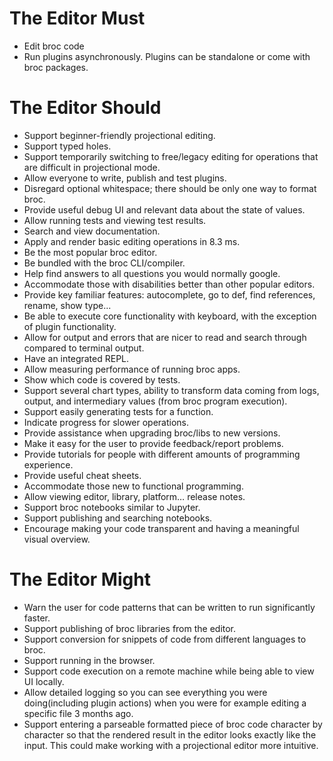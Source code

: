 # The Editor Must
- Edit broc code
- Run plugins asynchronously. Plugins can be standalone or come with broc packages.

# The Editor Should
- Support beginner-friendly projectional editing.
- Support typed holes.
- Support temporarily switching to free/legacy editing for operations that are difficult in projectional mode. 
- Allow everyone to write, publish and test plugins.
- Disregard optional whitespace; there should be only one way to format broc.
- Provide useful debug UI and relevant data about the state of values.
- Allow running tests and viewing test results.
- Search and view documentation.
- Apply and render basic editing operations in 8.3 ms.
- Be the most popular broc editor.
- Be bundled with the broc CLI/compiler. 
- Help find answers to all questions you would normally google.
- Accommodate those with disabilities better than other popular editors.
- Provide key familiar features: autocomplete, go to def, find references, rename, show type...
- Be able to execute core functionality with keyboard, with the exception of plugin functionality.
- Allow for output and errors that are nicer to read and search through compared to terminal output.
- Have an integrated REPL.
- Allow measuring performance of running broc apps.
- Show which code is covered by tests.
- Support several chart types, ability to transform data coming from logs, output, and intermediary values (from broc program execution).
- Support easily generating tests for a function.
- Indicate progress for slower operations.
- Provide assistance when upgrading broc/libs to new versions.
- Make it easy for the user to provide feedback/report problems.
- Provide tutorials for people with different amounts of programming experience.
- Provide useful cheat sheets.
- Accommodate those new to functional programming.
- Allow viewing editor, library, platform… release notes.
- Support broc notebooks similar to Jupyter.
- Support publishing and searching notebooks.
- Encourage making your code transparent and having a meaningful visual overview.

# The Editor Might
- Warn the user for code patterns that can be written to run significantly faster.
- Support publishing of broc libraries from the editor.
- Support conversion for snippets of code from different languages to broc.
- Support running in the browser.
- Support code execution on a remote machine while being able to view UI locally.
- Allow detailed logging so you can see everything you were doing(including plugin actions) when you were for example editing a specific file 3 months ago.
- Support entering a parseable formatted piece of broc code character by character so that the rendered result in the editor looks exactly like the input. This could make working with a projectional editor more intuitive.

